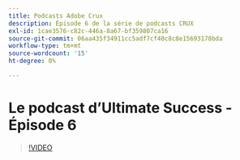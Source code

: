 ```yaml
---
title: Podcasts Adobe Crux
description: Épisode 6 de la série de podcasts CRUX
exl-id: 1cae3576-c82c-446a-8a67-bf359807ca16
source-git-commit: 06aa435f34911cc5adf7cf40c8c8e15693178bda
workflow-type: tm+mt
source-wordcount: '15'
ht-degree: 0%

---
```


# Le podcast d’Ultimate Success - Épisode 6

>[!VIDEO](https://video.tv.adobe.com/v/3429331?quality=12learn=on)
